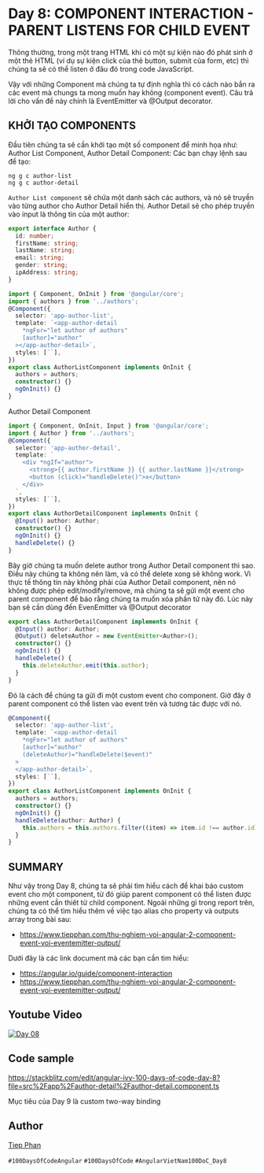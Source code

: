 # Day 8: COMPONENT INTERACTION - PARENT LISTENS FOR CHILD EVENT

Thông thường, trong một trang HTML khi có một sự kiện nào đó phát sinh ở một thẻ HTML (ví dụ sự kiện click của thẻ button, submit của form, etc) thì chúng ta sẽ có thể listen ở đâu đó trong code JavaScript.

Vậy với những Component mà chúng ta tự định nghĩa thì có cách nào bắn ra các event mà chungs ta mong muốn hay không (component event). Câu trả lời cho vấn đề này chính là EventEmitter và @Output decorator.

## KHỞI TẠO COMPONENTS

Đầu tiên chúng ta sẽ cần khởi tạo một số component để minh họa như: Author List Component, Author Detail Component:
Các bạn chạy lệnh sau để tạo:

```
ng g c author-list
ng g c author-detail
```

`Author List component` sẽ chứa một danh sách các authors, và nó sẽ truyền vào từng author cho Author Detail hiển thị. Author Detail sẽ cho phép truyền vào input là thông tin của một author:

```typescript
export interface Author {
  id: number;
  firstName: string;
  lastName: string;
  email: string;
  gender: string;
  ipAddress: string;
}
```

```typescript
import { Component, OnInit } from '@angular/core';
import { authors } from '../authors';
@Component({
  selector: 'app-author-list',
  template: `<app-author-detail
    *ngFor="let author of authors"
    [author]="author"
  ></app-author-detail>`,
  styles: [``],
})
export class AuthorListComponent implements OnInit {
  authors = authors;
  constructor() {}
  ngOnInit() {}
}
```

Author Detail Component

```typescript
import { Component, OnInit, Input } from '@angular/core';
import { Author } from '../authors';
@Component({
  selector: 'app-author-detail',
  template: `
    <div *ngIf="author">
      <strong>{{ author.firstName }} {{ author.lastName }}</strong>
      <button (click)="handleDelete()">x</button>
    </div>
  `,
  styles: [``],
})
export class AuthorDetailComponent implements OnInit {
  @Input() author: Author;
  constructor() {}
  ngOnInit() {}
  handleDelete() {}
}
```

Bây giờ chúng ta muốn delete author trong Author Detail component thì sao. Điều này chúng ta không nên làm, và có thể delete xong sẽ không work. Vì thực tế thông tin này không phải của Author Detail component, nên nó không được phép edit/modify/remove, mà chúng ta sẽ gửi một event cho parent component để báo rằng chúng ta muốn xóa phần tử này đó.
Lúc này bạn sẽ cần dùng đến EvenEmitter và @Output decorator

```typescript
export class AuthorDetailComponent implements OnInit {
  @Input() author: Author;
  @Output() deleteAuthor = new EventEmitter<Author>();
  constructor() {}
  ngOnInit() {}
  handleDelete() {
    this.deleteAuthor.emit(this.author);
  }
}
```

Đó là cách để chúng ta gửi đi một custom event cho component. Giờ đây ở parent component có thể listen vào event trên và tương tác được với nó.

```typescript
@Component({
  selector: 'app-author-list',
  template: `<app-author-detail
    *ngFor="let author of authors"
    [author]="author"
    (deleteAuthor)="handleDelete($event)"
  >
  </app-author-detail>`,
  styles: [``],
})
export class AuthorListComponent implements OnInit {
  authors = authors;
  constructor() {}
  ngOnInit() {}
  handleDelete(author: Author) {
    this.authors = this.authors.filter((item) => item.id !== author.id);
  }
}
```

## SUMMARY

Như vậy trong Day 8, chúng ta sẽ phải tìm hiểu cách để khai báo custom event cho một component, từ đó giúp parent component có thể listen được những event cần thiêt từ child component.
Ngoài những gì trong report trên, chúng ta có thể tìm hiểu thêm về việc tạo alias cho property và outputs array trong bài sau:

- https://www.tiepphan.com/thu-nghiem-voi-angular-2-component-event-voi-eventemitter-output/

Dưới đây là các link document mà các bạn cần tìm hiểu:

- https://angular.io/guide/component-interaction
- https://www.tiepphan.com/thu-nghiem-voi-angular-2-component-event-voi-eventemitter-output/

## Youtube Video

[![Day 08](https://img.youtube.com/vi/XFN75RZzMJY/0.jpg)](https://youtu.be/XFN75RZzMJY)

## Code sample

https://stackblitz.com/edit/angular-ivy-100-days-of-code-day-8?file=src%2Fapp%2Fauthor-detail%2Fauthor-detail.component.ts

Mục tiêu của Day 9 là custom two-way binding

## Author

[Tiep Phan](https://github.com/tieppt)

`#100DaysOfCodeAngular` `#100DaysOfCode` `#AngularVietNam100DoC_Day8`
